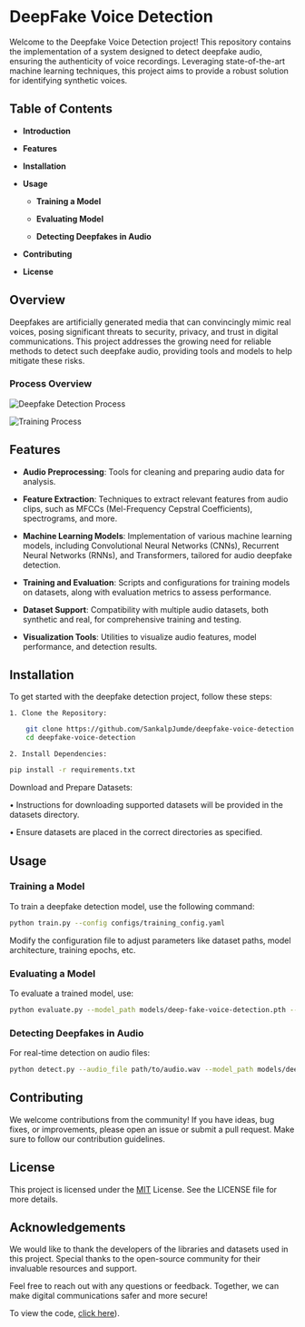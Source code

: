
# DeepFake Voice Detection

Welcome to the Deepfake Voice Detection project! This repository contains the implementation of a system designed to detect deepfake audio, ensuring the authenticity of voice recordings. Leveraging state-of-the-art machine learning techniques, this project aims to provide a robust solution for identifying synthetic voices.


## Table of Contents

- **Introduction**

- **Features**

- **Installation**

- **Usage**

    - **Training a Model**

    - **Evaluating Model**

    - **Detecting Deepfakes in Audio**

- **Contributing**

- **License**
## Overview
Deepfakes are artificially generated media that can convincingly mimic real voices, posing significant threats to security, privacy, and trust in digital communications. This project addresses the growing need for reliable methods to detect such deepfake audio, providing tools and models to help mitigate these risks.

### Process Overview

![Deepfake Detection Process](path/to/your/image1.png)

![Training Process](path/to/your/image2.png)
## Features

- **Audio Preprocessing**: Tools for cleaning and preparing audio data for analysis.

- **Feature Extraction**: Techniques to extract relevant features from audio clips, such as MFCCs (Mel-Frequency Cepstral Coefficients), spectrograms, and more.

- **Machine Learning Models**: Implementation of various machine learning models, including Convolutional Neural Networks (CNNs), Recurrent Neural Networks (RNNs), and Transformers, tailored for audio deepfake detection.

- **Training and Evaluation**: Scripts and configurations for training models on datasets, along with evaluation metrics to assess performance.

- **Dataset Support**: Compatibility with multiple audio datasets, both synthetic and real, for comprehensive training and testing.

- **Visualization Tools**: Utilities to visualize audio features, model performance, and detection results.

## Installation

To get started with the deepfake detection project, follow these steps:

    1. Clone the Repository: 
```bash
    git clone https://github.com/SankalpJumde/deepfake-voice-detection.git 
    cd deepfake-voice-detection
```

    2. Install Dependencies:

```bash
pip install -r requirements.txt
```
Download and Prepare Datasets:

• Instructions for downloading supported datasets will be provided in the datasets directory.

• Ensure datasets are placed in the correct directories as specified.    
## Usage

### Training a Model
To train a deepfake detection model, use the following command:
```bash
python train.py --config configs/training_config.yaml
```
Modify the configuration file to adjust parameters like dataset paths, model architecture, training epochs, etc.

### Evaluating a Model
To evaluate a trained model, use:
```bash
python evaluate.py --model_path models/deep-fake-voice-detection.pth --data_path datasets/test_data
```
### Detecting Deepfakes in Audio
For real-time detection on audio files:
```bash
python detect.py --audio_file path/to/audio.wav --model_path models/deep-fake-voice-detection.pth

```
## Contributing

We welcome contributions from the community! If you have ideas, bug fixes, or improvements, please open an issue or submit a pull request. Make sure to follow our contribution guidelines.
## License
This project is licensed under the [MIT](https://choosealicense.com/licenses/mit/) License. See the LICENSE file for more details.



## Acknowledgements

We would like to thank the developers of the libraries and datasets used in this project. Special thanks to the open-source community for their invaluable resources and support.

Feel free to reach out with any questions or feedback. Together, we can make digital communications safer and more secure!

To view the code, [click here](https://colab.research.google.com/drive/17z4BnxHi_PYOBmB4ezop4obrE4t1nHUL?usp=drive_link)).

